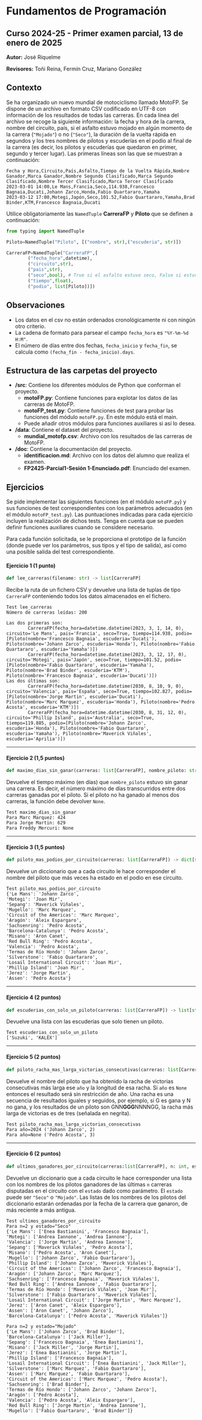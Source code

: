 # Fundamentos de Programación 
## Curso 2024-25 - Primer examen parcial, 13 de enero de 2025

**Autor:**  José Riquelme

**Revisores:**  Toñi Reina, Fermín Cruz, Mariano González


## Contexto

Se ha organizado un nuevo mundial de motociclismo llamado MotoFP. Se dispone de un archivo en formato CSV codificado en UTF-8 con información de los resultados de todas las carreras. En cada línea del archivo se recoge la siguiente información: la fecha y hora de la carrera, nombre del circuito, país, si el asfalto estuvo mojado en algún momento de la carrera (`"Mojado"`) o no (`"Seco"`), la duración de la vuelta rápida en segundos y los tres nombres de pilotos y escuderías en el podio al final de la carrera (es decir, los pilotos y escuderías que quedaron en primer, segundo y tercer lugar). Las primeras líneas son las que se muestran a continuación:

```
Fecha y Hora,Circuito,País,Asfalto,Tiempo de la Vuelta Rápida,Nombre Ganador,Marca Ganador,Nombre Segundo Clasificado,Marca Segundo Clasificado,Nombre Tercer Clasificado,Marca Tercer Clasificado
2023-03-01 14:00,Le Mans,Francia,Seco,114.938,Francesco Bagnaia,Ducati,Johann Zarco,Honda,Fabio Quartararo,Yamaha
2023-03-12 17:00,Motegi,Japón,Seco,101.52,Fabio Quartararo,Yamaha,Brad Binder,KTM,Francesco Bagnaia,Ducati
```

Utilice obligatoriamente las `NamedTuple` **CarreraFP** y **Piloto** que se definen a continuación:

```python
from typing import NamedTuple

Piloto=NamedTuple("Piloto", [("nombre", str),("escuderia", str)])

CarreraFP=NamedTuple("CarreraFP",[
        ("fecha_hora",datetime), 
        ("circuito",str),                    
        ("pais",str), 
        ("seco",bool), # True si el asfalto estuvo seco, False si estuvo mojado
        ("tiempo",float), 
        ("podio", list[Piloto])])
```

## Observaciones

* Los datos en el csv no están ordenados cronológicamente ni con ningún otro criterio.
* La cadena de formato para parsear el campo `fecha_hora` es `"%Y-%m-%d H:M"`.
* El número de días entre dos fechas, `fecha_inicio` y `fecha_fin`, se calcula como `(fecha_fin - fecha_inicio).days`. 

## Estructura de las carpetas del proyecto

* **/src**: Contiene los diferentes módulos de Python que conforman el proyecto.
    * **motoFP.py**: Contiene funciones para explotar los datos de las carreras de MotoFP.
    * **motoFP_test.py**: Contiene funciones de test para probar las funciones del módulo `motoFP.py`. En este módulo está el main.
    * Puede añadir otros módulos para funciones auxiliares si así lo desea.
* **/data**: Contiene el dataset del proyecto.
    * **mundial_motofp.csv**: Archivo con los resultados de las carreras de MotoFP.
* **/doc**: Contiene la documentación del proyecto.
    * **identificacion.md**: Archivo con los datos del alumno que realiza el examen.
    * **FP2425-Parcial1-Sesión 1-Enunciado.pdf**: Enunciado del examen.

## Ejercicios

Se pide implementar las siguientes funciones (en el módulo ``motoFP.py``) y sus funciones de test correspondientes con los parámetros adecuados (en el módulo ``motoFP_test.py``). Las puntuaciones indicadas para cada ejercicio incluyen la realización de dichos tests. Tenga en cuenta que se pueden definir funciones auxiliares cuando se considere necesario.

Para cada función solicitada, se le proporciona el prototipo de la función (donde puede ver los parámetros, sus tipos y el tipo de salida), así como una posible salida del test correspondiente.

#### **Ejercicio 1** (1 punto)

```python
def lee_carreras(filename: str) -> list[CarreraFP]
```

Recibe la ruta de un fichero CSV y devuelve una lista de tuplas de tipo `CarreraFP` conteniendo todos los datos almacenados en el fichero. 

```
Test lee_carreras
Número de carreras leídas: 200

Las dos primeras son:
        CarreraFP(fecha_hora=datetime.datetime(2023, 3, 1, 14, 0), circuito='Le Mans', pais='Francia', seco=True, tiempo=114.938, podio=[Piloto(nombre='Francesco Bagnaia', escuderia='Ducati'), Piloto(nombre='Johann Zarco', escuderia='Honda'), Piloto(nombre='Fabio Quartararo', escuderia='Yamaha')])
        CarreraFP(fecha_hora=datetime.datetime(2023, 3, 12, 17, 0), circuito='Motegi', pais='Japón', seco=True, tiempo=101.52, podio=[Piloto(nombre='Fabio Quartararo', escuderia='Yamaha'), Piloto(nombre='Brad Binder', escuderia='KTM'), Piloto(nombre='Francesco Bagnaia', escuderia='Ducati')])
Las dos últimas son:
        CarreraFP(fecha_hora=datetime.datetime(2030, 8, 10, 9, 0), circuito='Valencia', pais='España', seco=True, tiempo=102.827, podio=[Piloto(nombre='Jorge Martin', escuderia='Ducati'), Piloto(nombre='Marc Marquez', escuderia='Honda'), Piloto(nombre='Pedro Acosta', escuderia='KTM')])
        CarreraFP(fecha_hora=datetime.datetime(2030, 8, 31, 12, 0), circuito='Phillip Island', pais='Australia', seco=True, tiempo=119.885, podio=[Piloto(nombre='Johann Zarco', escuderia='Honda'), Piloto(nombre='Fabio Quartararo', escuderia='Yamaha'), Piloto(nombre='Maverick Viñales', escuderia='Aprilia')])
```

---

#### **Ejercicio 2** (1,5 puntos)

```python
def maximo_dias_sin_ganar(carreras: list[CarreraFP], nombre_piloto: str) -> int:
```

Devuelve el tiempo máximo (en días) que `nombre_piloto` estuvo sin ganar una carrera. Es decir, el número máximo de días transcurridos entre dos carreras ganadas por el piloto. Si el piloto no ha ganado al menos dos carreras, la función debe devolver `None`.

```
Test maximo_dias_sin_ganar
Para Marc Marquez: 424
Para Jorge Martin: 629
Para Freddy Mercuri: None
```
---

#### **Ejercicio 3** (1,5 puntos) 

```python
def piloto_mas_podios_por_circuito(carreras: list[CarreraFP]) -> dict[str,str]:
```

Devuelve un diccionario que a cada circuito le hace corresponder el nombre del piloto que más veces ha estado en el podio en ese circuito.

```
Test piloto_mas_podios_por_circuito
{'Le Mans': 'Johann Zarco',
'Motegi': 'Joan Mir',
'Sepang': 'Maverick Viñales',
'Mugello': 'Marc Marquez',
'Circuit of the Americas': 'Marc Marquez',
'Aragón': 'Aleix Espargaro',
'Sachsenring': 'Pedro Acosta',
'Barcelona-Catalunya': 'Pedro Acosta',
'Misano': 'Aron Canet',
'Red Bull Ring': 'Pedro Acosta',
'Valencia': 'Pedro Acosta',
'Termas de Río Hondo': 'Johann Zarco',
'Silverstone': 'Fabio Quartararo',
'Losail International Circuit': 'Joan Mir',
'Phillip Island': 'Joan Mir',
'Jerez': 'Jorge Martin',
'Assen': 'Pedro Acosta'}  
```
---

#### **Ejercicio 4** (2 puntos) 
```python
def escuderias_con_solo_un_piloto(carreras: list[CarreraFP]) -> list[str]:
```

Devuelve una lista con las escuderías que solo tienen un piloto.

```
Test escuderias_con_solo_un_piloto
['Suzuki', 'KALEX']
```
---

#### **Ejercicio 5** (2 puntos)

```python
def piloto_racha_mas_larga_victorias_consecutivas(carreras: list[CarreraFP], año: int|None = None) -> tuple[str, int]:
```

Devuelve el nombre del piloto que ha obtenido la racha de victorias consecutivas más larga ese `año` y la longitud de esa racha. Si `año` es `None` entonces el resultado será sin restricción de año. Una racha es una secuencia de resultados iguales y seguidos, por ejemplo, si G es gana y N no gana, y los resultados de un piloto son GNN**GGG**NNNNGG, la racha más larga de victorias es de tres (señalada en negrita).

```
Test piloto_racha_mas_larga_victorias_consecutivas
Para año=2024 ('Johann Zarco', 2)
Para año=None ('Pedro Acosta', 3)
```
---

#### **Ejercicio 6** (2 puntos) 

```python
def ultimos_ganadores_por_circuito(carreras:list[CarreraFP], n: int, estado: str) -> dict[str, list[str]]:
```

Devuelve un diccionario que a cada circuito le hace corresponder una lista con los nombres de los pilotos ganadores de las últimas `n` carreras disputadas en el circuito con el `estado` dado como parámetro. El `estado` puede ser `"Seco"` o `"Mojado"`. Las listas de los nombres de los pilotos del diccionario estarán ordenadas por la fecha de la carrera que ganaron, de más reciente a más antigua.

```
Test ultimos_ganadores_por_circuito
Para n=2 y estado="Seco"
{'Le Mans': ['Enea Bastianini', 'Francesco Bagnaia'],
'Motegi': ['Andrea Iannone', 'Andrea Iannone'],
'Valencia': ['Jorge Martin', 'Andrea Iannone'],
'Sepang': ['Maverick Viñales', 'Pedro Acosta'],
'Misano': ['Pedro Acosta', 'Aron Canet'],
'Mugello': ['Johann Zarco', 'Fabio Quartararo'],
'Phillip Island': ['Johann Zarco', 'Maverick Viñales'],
'Circuit of the Americas': ['Johann Zarco', 'Francesco Bagnaia'],
'Aragón': ['Johann Zarco', 'Marc Marquez'],
'Sachsenring': ['Francesco Bagnaia', 'Maverick Viñales'],
'Red Bull Ring': ['Andrea Iannone', 'Fabio Quartararo'],
'Termas de Río Hondo': ['Maverick Viñales', 'Joan Mir'],
'Silverstone': ['Fabio Quartararo', 'Maverick Viñales'],
'Losail International Circuit': ['Jorge Martin', 'Marc Marquez'],
'Jerez': ['Aron Canet', 'Aleix Espargaro'],
'Assen': ['Aron Canet', 'Johann Zarco'],
'Barcelona-Catalunya': ['Pedro Acosta', 'Maverick Viñales']}

Para n=2 y estado="Mojado"
{'Le Mans': ['Johann Zarco', 'Brad Binder'],
'Barcelona-Catalunya': ['Jack Miller'],
'Sepang': ['Francesco Bagnaia', 'Enea Bastianini'],
'Misano': ['Jack Miller', 'Jorge Martin'],
'Jerez': ['Enea Bastianini', 'Jorge Martin'],
'Phillip Island': ['Francesco Bagnaia'],
'Losail International Circuit': ['Enea Bastianini', 'Jack Miller'],
'Silverstone': ['Marc Marquez', 'Fabio Quartararo'],
'Assen': ['Marc Marquez', 'Fabio Quartararo'],
'Circuit of the Americas': ['Marc Marquez', 'Pedro Acosta'],
'Sachsenring': ['Brad Binder'],
'Termas de Río Hondo': ['Johann Zarco', 'Johann Zarco'],
'Aragón': ['Pedro Acosta'],
'Valencia': ['Pedro Acosta', 'Aleix Espargaro'],
'Red Bull Ring': ['Jorge Martin', 'Andrea Iannone'],
'Mugello': ['Fabio Quartararo', 'Brad Binder']}
```
